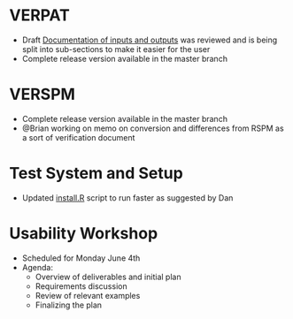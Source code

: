 # VERPAT 
  - Draft [Documentation of inputs and outputs](VERPAT-Inputs-and-Outputs) was reviewed and is being split into sub-sections to make it easier for the user
  - Complete release version available in the master branch

# VERSPM
  - Complete release version available in the master branch
  - @Brian working on memo on conversion and differences from RSPM as a sort of verification document

# Test System and Setup
  - Updated [install.R](https://github.com/gregorbj/VisionEval/wiki/Getting-Started#installation-and-setup) script to run faster as suggested by Dan

# Usability Workshop
  - Scheduled for Monday June 4th
  - Agenda: 
    - Overview of deliverables and initial plan
    - Requirements discussion
    - Review of relevant examples
    - Finalizing the plan
